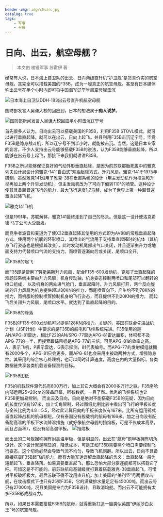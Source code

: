 ```yaml
---
header-img: img/chuan.jpg
catalog: true
tags:
    - 军事
    - 干货
---
```

# 日向、出云，航空母舰？
> 本文由 棱镜军事 苏霍伊 著

经常有人说，日本海上自卫队的出云、日向两级直升机“护卫舰”是货真价实的航空母舰，其完全可以搭载美国的F35B，成为一艘真正的航空母舰。甚至有日本媒体称出云号在半个小时内即可将中国海军辽宁号航空母舰击沉

![日本海上自卫队DDH-183出云号直升机航空母舰](https://s1.ax1x.com/2018/02/15/9YR5kj.jpg)

国防部发言人吴谦大校的回应到，日本的想法属于**痴人说梦**。

![国防部新闻发言人吴谦大校回应半小时击沉辽宁号](https://s1.ax1x.com/2018/02/15/9YWZAH.jpg)

首先很多人认为，日向出云可以搭载美国的F35B，利用F35B STOVL模式，就可以进行垂直起降，就可以在出云，日向上起飞。并且利用F35B击沉辽宁号，毕竟F35B是隐身战斗机，所以辽宁号不到半小时，就能被击沉。当然，这是日本专家的妄言。不少人支持出云号能够搭载F35B的说法，认为F35B能够垂直起降，所以能够在出云号上起飞，那接下来我们就讲讲F35B。

F35B之所以能够保证良好的气动外形垂直起降，是因为前苏联那胎死腹中的雅克列夫设计局设计的雅克-141“自由式”短距起降方式，升力风扇。雅克-141于1975年研制。虽然雅克141沿用了雅克-38在垂直系统的设计（用主发动机作为推进和升举再加上两个升举发动机），但主发动机改为了可向下偏转110°的喷管。这种设计使其具备超音速飞行的能力，最大飞行速度1.7马赫，成为了世界上第一种超音速垂直起降飞机。

![雅克141飞机](https://s1.ax1x.com/2018/02/15/9YfBRI.jpg)

但是1991年，苏联解体，雅克141最终走到了自己的尽头。但是这一设计使洛克希德·马丁公司大受启发。

而竞争者波音和麦道为了使X32垂直起降其使用的方式即为AV8B的常规垂直起降方式。使用两个机腹的环形喷口，其喷出的气流用于支持垂直起降时的机体（其机身飞行姿态也是根据其改变），此时发动机尾部出气口关闭，并且逐渐由升力或地面支持力代替喷口气流的支持力。而喷管逐渐向后或关闭，尾喷口全开。

![F35B的起飞](https://s1.ax1x.com/2018/02/15/9YfhJs.jpg)

而F35即是使用了劳斯莱斯升力风扇，配合F135-600发动机，克服了垂直起降的难题该系统主要由升力风扇，机身传动轴，机身姿态控制两喷口和尾部可以翻转的喷口组成， 以及机身的两处进气舱门，垂直起降时，升力风扇打开，两个反向旋转的升力风扇为机身提供超过80KN的推力，而尾喷管向下，产生约不到70KN的推力，而机腹的控制喷管控制机身的飞行姿态，而且提供不到20KN的推力， 而起飞后关闭升力风扇，尾喷口水平。就达到了垂直起降的目的。

![F35B的降落](https://s1.ax1x.com/2018/02/15/9Yf5zq.jpg)

F35B的F135-600发动机可以提供128KN的推力。关键的，美国在联合先进战机计划（JSF计划）中要求的是F35B的航电和飞控系统先进。F35使用的是AN/APG-81雷达，相比F22的AN/SPG-77雷达APG-81雷达面积，体积都不及APG-77的一半，但搜索跟踪目标是APG-77的三倍，可见APG-81的效率之高。A，表示飞机，P表示雷达，G表示探测，81代表编号。而APG-77的发射模组就拥有2000多个，APG-81只会更多，而APG-81也会采用主被动两种方式，增强隐身性。其采用的综合核心处理机，也可以同时计算速度，高度在内的大量指标。各类数据链共享各类机载设备探测的目标。

![F35B图纸](https://s1.ax1x.com/2018/02/15/9YfTyV.jpg)

F35的机载软件源代码有800万行，加上其它大概会有2000多万行之巨。F35座舱内部运用25×20cm的液晶屏幕，所有数据，一目了然。优秀的飞控系统也让F35B更加易控制。 而出云及日向，日向是绝对不能搭载F35B的无疑，因为日向的长度仅仅有197米，加上切角限制，经过图纸比例比较中看出可飞行的甲板长度与全长比例为4.8：5.5，经过此计算日向的甲板长度仅有167米。比所有运用鹞式垂直起降战机的航母都短。仅有泰国没有舰载机的航母有166米。加之日向没有配备耐高温的甲板下水流降温措施（就好像航空母舰的挡焰板，可是不仅成本高昂，而且占面积），也没有耐高温甲板。
![挡焰板](https://s1.ax1x.com/2018/02/15/9Yffij.jpg)

而出云的二号舰据称拥有耐高温甲板，但是明显的，出云在“航母”前甲板拥有切角设计。这个设计就是明显的，降低成本，可是正如F35B需要两个喷口需要控制飞行姿态，这个切角必然会导致气流不均匀，导致飞机侧翻。所以出云，日向不具备直接搭载F35B起飞的能力，而有大量军迷误解垂直起降的含义：垂直起降一般为短距起飞，垂直降落。如果真要垂直起飞，那么恐怕大部分驱逐舰都可以搭载它了吧。可惜这是不可能的。前苏联航母基辅级就打算着搭载雅克-38垂直起飞，可惜对甲板破坏极大，最后苏联不得不改用直升机。加上美国的“美利坚”号两栖攻击舰，在攻击模式下也只有25架F35B，它的满载排水量足足有45000吨，而出云号只有27000吨，况且美国是专门为F35B设计，且取消坞舱。而出云不可能拥有太多F35B形成战斗力。

所以，如果日本需要搭载F35B的航母，就得重新打造一艘类似英国“伊丽莎白女王”号的航空母舰。




